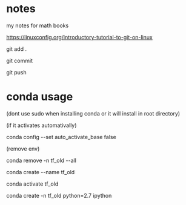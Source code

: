 # notes
my notes for math books

https://linuxconfig.org/introductory-tutorial-to-git-on-linux

git add .

git commit 

git push

# conda usage

(dont use sudo when installing conda or it will install in root directory)

(if it activates automativally)

conda config --set auto_activate_base false

(remove env)

conda remove -n tf_old --all

conda create --name tf_old 

conda activate tf_old

conda create -n tf_old python=2.7 ipython

